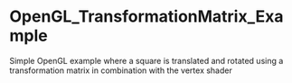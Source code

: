 # OpenGL_TransformationMatrix_Example
Simple OpenGL example where a square is translated and rotated using a transformation matrix in combination with the vertex shader
